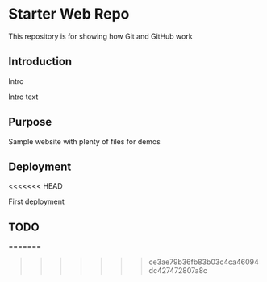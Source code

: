 # Starter Web Repo

This repository is for showing how Git and GitHub work

## Introduction
Intro

Intro text

## Purpose

Sample website with plenty of files for demos

## Deployment
<<<<<<< HEAD

First deployment

## TODO
=======
>>>>>>> ce3ae79b36fb83b03c4ca46094dc427472807a8c
